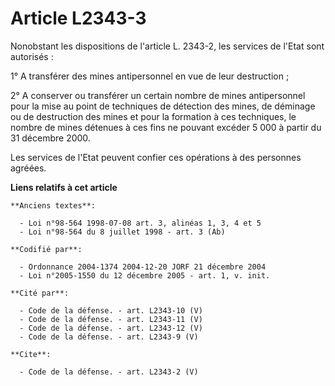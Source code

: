 # Article L2343-3

Nonobstant les dispositions de l'article L. 2343-2, les services de l'Etat sont autorisés : 

1° A transférer des mines antipersonnel en vue de leur destruction ; 

2° A conserver ou transférer un certain nombre de mines antipersonnel pour la mise au point de techniques de détection des
mines, de déminage ou de destruction des mines et pour la formation à ces techniques, le nombre de mines détenues à ces fins
ne pouvant excéder 5 000 à partir du 31 décembre 2000. 

Les services de l'Etat peuvent confier ces opérations à des personnes agréées.

**Liens relatifs à cet article**

	**Anciens textes**:

	  - Loi n°98-564 1998-07-08 art. 3, alinéas 1, 3, 4 et 5
	  - Loi n°98-564 du 8 juillet 1998 - art. 3 (Ab)

	**Codifié par**:

	  - Ordonnance 2004-1374 2004-12-20 JORF 21 décembre 2004
	  - Loi n°2005-1550 du 12 décembre 2005 - art. 1, v. init.

	**Cité par**:

	  - Code de la défense. - art. L2343-10 (V)
	  - Code de la défense. - art. L2343-11 (V)
	  - Code de la défense. - art. L2343-12 (V)
	  - Code de la défense. - art. L2343-9 (V)

	**Cite**:

	  - Code de la défense. - art. L2343-2 (V)
